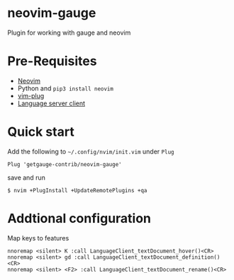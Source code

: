 # neovim-gauge
Plugin for working with gauge and neovim

# Pre-Requisites

* [Neovim](https://neovim.io/)
* Python and `pip3 install neovim`
* [vim-plug](https://github.com/junegunn/vim-plug)
* [Language server client](https://github.com/autozimu/LanguageClient-neovim)

# Quick start

Add the following to `~/.config/nvim/init.vim` under `Plug` 

```
Plug 'getgauge-contrib/neovim-gauge'
```

save and run

```
$ nvim +PlugInstall +UpdateRemotePlugins +qa
```

# Addtional configuration

Map keys to features

```
nnoremap <silent> K :call LanguageClient_textDocument_hover()<CR>
nnoremap <silent> gd :call LanguageClient_textDocument_definition()<CR>
nnoremap <silent> <F2> :call LanguageClient_textDocument_rename()<CR>
```
